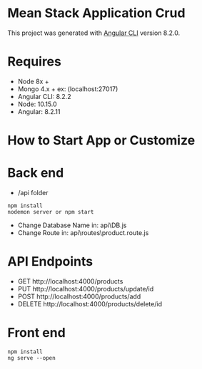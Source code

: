 # Mean Stack Application Crud

This project was generated with [Angular CLI](https://github.com/angular/angular-cli) version 8.2.0.

# Requires
* Node 8x +
* Mongo 4.x + ex: (localhost:27017)
* Angular CLI: 8.2.2
* Node: 10.15.0
* Angular: 8.2.11

# How to Start App or Customize

# Back end
* /api folder
```
npm install
nodemon server or npm start
```

* Change Database Name in: api\DB.js
* Change Route in: api\routes\product.route.js

# API Endpoints
* GET http://localhost:4000/products
* PUT http://localhost:4000/products/update/id
* POST http://localhost:4000/products/add
* DELETE http://localhost:4000/products/delete/id

# Front end
```
npm install
ng serve --open
```
